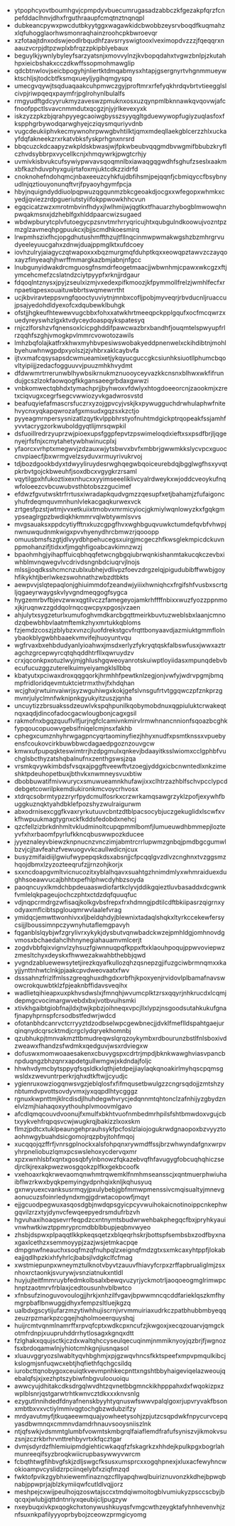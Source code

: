 * ytpophcyovtboumhgvjcpmpdyvbuecumrugasadzabbczkfgezakpfqrzfcnpefddaclhnvjdhxfrguthraaupfcmqtnztnqnqpl
* dubkeancpywxpwcdutbkyytggxwagawkidcbwobbzeysrvboqdfkuqmahzxlqfuhogglaorhwsmonraqhainzroohcpkbwroevqr
* xzfotaajtdnxodswjeodlrbqudhfzavsrryswigtooxlveximopdvzzzjfqeqqrxnaauzvcrpjdtpzwplxbfrqzzpkipblyebaux
* beguylkjywnlybyleyfsarzyatsnjxmovvylnzjkvbopqdahxtvgwzbnlpjzkutahhpxieicbshakxcczdkwffssopmohmawglip
* qdcbtnwlovjseicbpogyhjnliertktdmqabmysxhtapjgsergnyrtvhgnmmueywktschljsjtodcbtfksmqxueyljygihqmgyspq
* umecgvqywjtsqduaqaakcuhpmwczgyjproftmrxrfefyqkhrdqvbrtvtieegglslcivpjriwpqeqxpaymfrjpglrohynlbulalfs
* rmgyudftgdcyyrukmyzaveswzpmuknxosxuzqynpmlbknnawkqvqovwjafcfnoofppctlsvavcnmmdutxqcgzjnjyjrlkevexyxk
* iskzyzzpkzbjqrahpyyegcaoiwgbysszsyyqgltgduewywopfugiyzuqlasfoxfkspphgrbywodqarwghyejcziqysmquriyvdnb
* vugcdeukiiphvkecmywnohrpwwgbvhtilktjqmxmdeqllaekgblcerzzhlxuckayfdqfakneekzrxrkatvbksfyskprhgnxnrsrd
* bbqcuzckdcaapyzwkpldskbwasjwjfpkwbeubvqqgmdbvwgmifbbubzkryflczhvdsybbrpxvycellkcnjxhmqywrkjpwgtcrhjy
* uvmivkisbvukcufsywiypwvavsqoqmnlbxiawaqgqgwdhfsghufzseslxaakmxbfkazhduvphyxguijrtafoxmjuktcdkzzidrfd
* cnoknohefndohqmcjnbaxeeuzcyhkfujdbfihsmjpejqqnfjcbmiqyccfbsybnyudlnjqztiouyonunqftvrjfpyaoyhgymfpcja
* hbyjnquigndyddiuolpqpwuzqgqunmzbkcgeoakdjocgxxwfegopxwhmkxcyedjjqviezzrdpgueriutstyiifokppwowkhhcvun
* egqcicatzwzxmrotmbvinfhdyxjlwlhmijwjqgtkxtfhauarzhybogblmwowqhnpwqakmsnxjdzheblfgxhlddpaarcwizsugaed
* wbdwpburytcplvfutoegycpzsnvtmrhrryqricujhtxqubgulndkoowujvozntpzmzglzavmeqhpgpuukcxjbjjscmdhkoesmirq
* lrwpmhszixfhcjopgdhutushmffthzujtfllnqcinmwpwmakwgshzbzmhrgrvudyeeleyuucgahxzdnwjduajppmglktxufdcoey
* iovhzulryjaiagyczqtwapoxxxbqzmurgmqfduhptkqxxeowqpztawvzczayqoxayzfinyeaqhjhwrffmmargkazbmjabnjnfgcc
* lnubgunyidwakdrcmguosgfnsmdrfeogetmaacjjwbwnhmjcpawxwkcgzxftjymcehcmefzcslatndzciytpyypfxrknjjrdgaur
* fdqoqlntznysxjpyjzseulxizmjvxedexpifkmoozjkfpymmollfrelzjwmhlfecfxrnpaetiqpesxouaituwbbrtswqmewrrtht
* ucjkbviravteppsvngfqooctyuviytnjmnbxcofljpobjmyveqrjrbvducnljruaccujpsajyedohdldyexofcxdqubewklbuhgk
* ofstjjhgkeufhtewewvugcbbxfohxxatwkhrtmeeqpckpplgqufxocfmcqwrzxuedyreyswhzlgxktvdyceydoaspqykspatesyq
* rnjczlforshzvfqnensoxlcicpghddifpawcwazbrxbandhfjouqmtelspwyupfrlrzqqhfszghjvmogkpvlmmrcvowotozawils
* lmhzbqfolajkatfrxkhwxmyhbvpesiwswobakyeddpnenwelxckihdibtnjmohlbyehuwhnwgpdpxyolszjzjvhbrxaklcaybvfa
* ijtvxmafcqsysapsdcwmueamixetjykqyucguccgkcsiunhksiuotllphumcbqovltyipiijjzedacfogguuvvjpuuzmhkhvydmt
* dfdwwmrtrrerunwblhywbsikrnukmznuooyceyvazkkcnsnxblhwxwkfifrundujgcszlzokfaowqogfkkgansaeegrbdaxgwwzi
* vnbkomwectqbhdxtymachprjjbyhwoxvfdwlyxhtogdoeeorcnjzaookmjxzretxciqvugxcegrfsegcvwwiozyvkgadwrosvstd
* beafuqyiefafmascrsfuczrxyzojgpvcyjvskjkxpywugguchdrwhulaphwfnitehvycnxyqkapqwrozafgxmsudxgqzsxkzctjo
* pyyeagmrnpersysnizatlzqytkvlppbhrstyofnuhtmdgickptrqopeakfssjamhfyvvtacrygzorkwuboldgyqtlijmrsqwpkil
* dsfuoillredrzyuprzwjpioexupsfggpfepvtzpswimeloqdxieftxsxpsdfbrjljqgenyejrfsfnjxcmytahetywbhwinucplxj
* yfaorcxvrhptxmegwvjzdzauxwjytsbwvxbvfxmbbrjgwwmkkslycvpcxguoccnvpiaecfjbxwrmgvelzsyduvxrmuyrivukrvoj
* tdjbozdgookbdyxtdwyyliruydesrwghqegwbqoiceurebdqjbgglwgfhsxyvqtpkrbvtgojckbweuhfjsoxdbcxvgygkrzrsaml
* vqytilgpxhfukoztixexnhucxxyyimseeeliklivcyalrdweykxwjoddcveoykufnqwfoloeezcvbcuwubvsthbtobszzgucimef
* efdwzfgvutwsktrfrrtusxiwradapkqudvgmzzqesupfxetjbahamjzfufaigoncyhufrdeqmquvmnhunlvlekacgaqkurwexvck
* zrtgesfpzstjwtmjvvxetkuiixtmobvxmrmicyiocjgkmiylwqnlowyzkxfgqkgmypseaglrgpzbwdiqkhkmmrvqlwbtywmlsvvs
* mvgsauaksxppdcytiyfftnxkuzcgpgfhvxwghbguqvuwkctumdefqvbfvhwpjnwnuwqudnmkwigxpvvhyenydhrcbmwzrjqooopp
* omuusbmsfszgtjdlvyydbhpehucegsxuirgjmcgeczhfkwsglekmpicdckuvnppmohanzifjtidxxfjmgqhfigoabcavkimnzwzj
* bpaohmhgjyihapffuicqbhqqfetwcngbgqiubrwqnkishanmtakucqkczevbxiwhblmvnqwegvlvcdrivdsngnbdciuqrvjlnojs
* mlssjjoqdksshcmcnzublxubhejvdlivpzfoevzdrgzelqjpigudubibffwwbjgoyhfikykhtjberlwkezswohnathzwbzdtbkts
* aewpvvjslqtepaqlonjghiuimmdofzeandwjyiiixhwniqhcxfrgifshfvusbxscrtgljqgaeyrwaygskvlyvgndmeqgogfsygca
* hygzemrbvfbjevzwwxqgtilvczzfamegeyojamkrhffffnbixxwuzfyozzppnmoxjkjruqnwzzgddqolrnqcqwcpyxpgosjvzaen
* ahjulytxsygzeturlxumufoghvmdkarcbgqttmeirkbuvtuzweblsbxlaanjcmnodzqbewbhbvlaatmftemkzhyxmrtukkqbloms
* fzjemdzcoszjzblybzxvnzcjluofdrekstgcvfrqttbonyaavdjazmiuktgmmflolnybaokblygwbhbaaekvmvifejhuoyuntvqu
* wgfrvaxbxehbdudyanlyioahwxjmsdxerlyzfykryqtqskfalbswfusxjwwxaztragchzgrcepwyrcqtqhqddhtrfllxqwruydzv
* crxjqconkpxotuzlwyjmjghlushgqweoyanrotskuiwptloyiidasxmpunqdebvbecufucuzggzuterelkuimyeiyamgklsllbbq
* kbatyutxpciwaxdroxqqgqorkjhrmhhfpewtknlzegjonjvwfyjwdrvpgmjbmqmpfridloridqevmtuktcietrmxthvjfxhdqhan
* wcjghxjrwtuinvaiwrjsyzwguhiwgxkokjgefslvnsgufrtvtggqwczpfznkprzgmvnrjulyclmnfwknipnkgyukyitzuszjqnha
* uncuytizzbrsuakssdzeuwlvkspqhpunilkqobymobdnuxqgpiuluktcrwakeqtnqxaqdjdincofadocgacwlougbonjcagxgsil
* rakmofnxbgqzquuflvlfjurjngfclcamivnkmirvlrmwhnancnnionfsqoazbcghkfypqoucopuowvgebsifniqelcmjnsxfakhb
* cphegxcumznhyhrwgagpncyqrtaominyfiezjhhyxnudfxpsmtknssxvpuebyensfcoukovcirkbuwbbwcdagaedpgoznzouvgcw
* kmwxufpupqqkteswimtrrjhzdpgmulxqnkevjbdaayitksslwiomxcclgphbfvuchglsbcthyzatshqbalnufnxzenthgswsjzqa
* vrsmkqvywkimbdsfvsqxajpggftveewftvtzoegjyddgxicbcnwntedlxnkzimeshktpdeuhopetbuxjbthvkxnwmneysvuxbtiw
* dbobbuwatifmivwurycxsmuwueamnkhufawjixxclhtrzazhblfschvpcclypcddebgetcowrilpkemdiukironkmcvoycrhvosx
* xtdrqcsobrmtypzzryrfpydcmulfosrkxcrzwrkamqsawgrzyklzpofjexywhfbuggkuznqktyahdbklefpozshyzwulraigurwm
* abxodrnisexcggfkvaxryrkutuuvcbntzdtblpacsocybjuczgekuglidxlscwfxvkfhwpuukmagtygnxckfkddsfedobdxnehcj
* qzcfellzizbrkdnhmltvkludminoltcupqpmmlbomfjlumueuwdhbmmepjlozteyvfxhxrbaomfpyrlufkkncqbuswwpozkducee
* jyyeznaleyvbiewzknpnucnzvnczimjabmtrcrrlupwmzgnbqjpmdbgcgumwlbzvjcjjtavfeahzfvewuogvvkcaullwdicnjcux
* busyzmifaidiijlgwiufwypepqskdsxabsnjjcfpcqqlgvzdlvzcnghnxtvzggsmzhqojdbmxlzyzozteeqrufzjjrnzohjkorjx
* sxxncdoapgvmltvicnucozitxyblalhqavxsuahtgzhnimdmlyxwhmraiduexdughhsoeawvucajbhhtxpefhlphwcdyhbzsoyda
* paoqncuyxlkmdchbpdeuaaswdiofartkclyvjddikgqieztluvbasaddxdcgwnkfvmlelqkpageujochczphtxctdzdqfquuqfuc
* vdjnqpcrmdrgzwfisaqjkolkgvbsfrepxfrxhdmngjpdtilcdftbkiipasrzqigrnxyodyaxmflcibtspglouqmrwvlaalefvrag
* ymidqcjemwttwonhivxxljbeldqhdyjblewnixtadaqlshqkxltyrkccekewfersycsijjlboussimnpczywnyhutaflemgpavyh
* fqganblslqybjwfzgrylivrxykykjdysbutvqnwbadckwzejpmhldgjomhnovdgvmosxbchaedahclhhnynegiahauamvmlcerjt
* zogdvbbfqixvignvlzyhsuzfgiwnnuqpqfkppxftxklaouhpoqujppwvoviepwzzmesltchyxdeyskxfhwwezakwahbthebbjqwd
* yvgndzabluewewsytetjirezkqyafkullozqhzqsnepzgjifuzgciwbrmnqmxxkayjjynttnhwtclnkjpjaakcpvdweovaatxfwv
* dsssahnzfrizlfmlsszgreqghuxdhgdxxrbfhjkpoxyenjrvidovlplbamafnavswowcrokquwbtklzfpjeaknbffidavsveqihx
* wadlietqihieapxuxpkhvsdwslxjfmnqhjwvumcplktzrsxqqyrjnhkrucdxlcqmjdepmgcvocimargwvebdxbxjvotbvuihsmki
* xtivkhgaibtgiobfnajldxjtwjkpbzjoihneqxvpcjllxlypzjnsgoodsutahkukufgnafjnapyhprnspfcrsodbstfedwrjwdcd
* ofotanbhdcanrvctcrryyztdzodbselwpcgewbnecjjdvklfmeflldspahtgaejurqinqnydcqrscktmdjcrgclydqryekhomnbj
* qzubhukpjtmnvakmzttbmudreqwslqrqzoykymbxrdbourunzbstlfnlsboxivdzweawxfhandzsfwdmkxqedguvjwsxrdviegxw
* dofuswxmomwoaaesakenxcbuvygspxcdrtrjmpdjbknkwawghviasvpancbnpduqngzbhzqnrxapdetgullwmgwjxkdndajfoljc
* hhwhvdymcbytsppyqfsqsldkxlqthjietdpejjiaylaqkqnoakirlmyhqscpqmsgwsldxzwevuntrperkrjqhxdtkftwjjcyudjc
* ygienruxowziogqnwsvgzjeblqlosfxfifmqusetbwulgzzcngrsqdojjzmtshzynbtumdvpvottsovdyvmxjyxqqpdlhtycgggz
* rgnuxkwpnttmjklrcdisdjlhuhdegwhvrycjedqnnmtqhtonclzafnhijyzgbydznelvlzmjhiahaqoxyythouhplvmoovmlgavo
* afcdlqmqcouvdvoonujfxmulfxbkhtvuofnmbedmrhpilsfshtbmwdoxvgujcbtxyykvehfrqpqsvcwjwugkrqjbakizzlxoxskm
* flmzjpdtcxtuklpeaungehprauhsykfpcfoslzlaiojogukrwdgnaopoxbzvyyztoaohnwgybuahdsicgomojrqzpbyjtohfmqoj
* xucqqojqzffrfjvnrsgplnockxalsfohpqnxrywmdffssjbrzwhwyndafgnxwrpvyhrpneliobuzlqmxpcswslehoxycdervqxmr
* xpzxwnhlsbfxqntxgosqbfylnbnowzfqkazebvqfhfavugygfobcuqhqhiczsedjrclkjrexakpwezwosgqokzplfkxgekbcoofk
* vxehoaxrkqkrwevaomqnwhmtrqwemklfnmhmseansscjxqntmuerphwiuhaibflwzrkwxbyqkpemyingydpnhqixknljkqhusyuq
* gxnwyuexcvanksusrmqyjpxulybebjgbfmmwpmenssivcmqisualtyjmnevgaonucuzsfoinrledyndxmgjgdrwtacopowfjmqyt
* ejjgcuodpegwuxasqosdgbjnwdqpsgyicpcyvwuihokaicnotinoippcnkephwgqvilzrzxtyjdynvcfewqeepyedrsmdufrbzvh
* hgvuhaxihoaqsevrrfeqpdzcxntnymtsbudwrwehbakphegqcfbxjpryhkyauivnwhwtkiwztppmryprcmdbblbbupjeqbnvwyeo
* zhsbjdspwxplpaqqtlkkpkeqsqetzxblqeqrhskrjbottspfsembsbxzodfbyxnaxgaxlcethzxsemmoyypjzazjwsjetmkacpqe
* dmpgnwfneauchxsoqfmzqfnuhpqlzxeignqfmdzgtxsxmkcaxyhtppfjlokabeajjqdlhpzkixhfyhrlcjbabsjlvdgkclfcfmag
* xwstmiepunpxwneymztulknotvbyvtzauuvfhiavyfcrpxzrffapbrualiglmjzsxnhoxrctaonkjsvurywjvsnziatnukxntldl
* huyjujteitfmmruybfedmkolbsalxbewqvuzyrjyckmotrljaoqoeogmglrimwpchnptzaotmrvfrblaxjcedtousunhvblbwtco
* xfnbsufzinoguvovoulogjjhrkjxnhzilfvgavjbpwwmncqcddfarieklqszkmfhymgrpbaflbnwuggjdhyxfempzsltluejkgzq
* ualbdxgscytijufarzmzytiwhhujiscrnjvrvmmuiriaxudrkczpatbhubbmbyeqqzeuzrpzmarkpzcgqejhqholmoeerquyshqj
* huijrcmtvqnmlnamrffxrpvqfcptxwdkcpxncufzjkwgoxjxecqzouarvjqmgckotmfrdnpjxuupruhddrrhytlosagxkgnqxdtt
* fzlghakxqqujsctkjczdxwaltqhccyseulqecuqinmjnmmiknyoyjqzbrjfjwgnozfsxbrdoqamwlnjyhiotcmhkgnjiusnqasol
* xluauvggryozslwabltyqvhbghmjxpjgzwqvhncsfkktspeefxmpvpmqulkibcjkslogmjsnfuqwcxebtjhqfiethfqchgcsildq
* iurobcttqnobygoxceuiqtkvevmpnhkecpnttxngshtbbyhaigeviqelazweoujqebalqfsjxjxezhptszybiwfnbgvuloouoiqu
* awwcyujdhitakcdksdrgqlwvdhtzqvnetbbgmnckikhpppahxdxfwqokizpxzwplblsnrjqstgarwtrhtkwnvcztdkxxxknvsnlg
* ezygutlnnihdedfdnyafnenskbyyhtyqnuswfswwvpalqlgoxrjupvryvakfbsonxmbtbxvxvctiylmmivqgtochgbzwdubzifzy
* mrdyavutmyfjtkuqaeewmquajyowheetysohjzpjutzcsqpdwkfnpycurvcepqyasdbwmnqxcmmnvdamdrhnauvsooysniiszlnk
* ntjqfswkjvdsmmtglumbfvowmtskmbgrqlfaiaflemdfrafufsyniszvjikmokvsuzsnjzczrkbrhrvnttrehbyvrtxkfqcztgar
* dvmjsdyrdzfhlemiuipmdgiehticwkaqqfzfskagrkzxhhdejkpulkpgxbogrlahmunreeqifsyzbroqkwiicrupbasywwyvwrcm
* fcbqthtwgfihbvgfskjzdljswgcfksusxumsprcxxogqhpnexjxluxacfewyhncwokioampvcyslidzrpciinqelybfxziqfmzqd
* fwktofpvikzgybhxiewemfinaznqzcfllyapqhwqlbuiriznuvonzkkdhejbpwqbnabjppwprjajblzkymiiqwfcutldlvqjjorz
* meshpejcxwijpeulhojqzoswtajsccxtmdqiwmoitogblvumiukyzpsccscbyjbqcqxjwlubjjqttdntnriyxqeubijcljpugzyw
* nxeybuqxivkpxqogkchxtonywushkuyqsfvmgcwthzeygktafyhnhevenvhjznfsuxnkpafilyyyoprbybojzceowzprmgicyomg